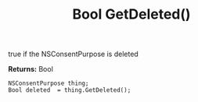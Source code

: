 ﻿---
uid: crmscript_ref_NSConsentPurpose_GetDeleted
title: Bool GetDeleted()
intellisense: NSConsentPurpose.GetDeleted
keywords: NSConsentPurpose, GetDeleted
so.topic: reference
---

true if the NSConsentPurpose is deleted

**Returns:** Bool


```crmscript
NSConsentPurpose thing;
Bool deleted  = thing.GetDeleted();
```


